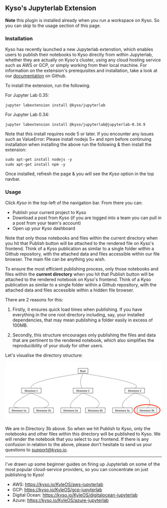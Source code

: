 ## Kyso's Jupyterlab Extension

__Note__ this plugin is installed already when you run a workspace on Kyso. So you can skip to the usage section of this page.

### Installation

Kyso has recently launched a new Jupyterlab extenstion, which enables users to publish their notebooks to Kyso directly from within Jupyterlab, whether they are actually on Kyso's cluster, using any cloud hosting service such as AWS or GCP, or simply working from their local machine. For information on the extension's prerequisites and installation, take a look at our [documentation](https://github.com/kyso-io/jupyterlab-extension) on Github.

To install the extension, run the following.

For Jupyter Lab 0.35:

`jupyter labextension install @kyso/jupyterlab
`

For Jupyter Lab 0.34:

`
jupyter labextension install @kyso/jupyterlab@jupyterlab-0.34.9
`

Note that this install requires node 5 or later. If you encounter any issues such as ValueError: Please install nodejs 5+ and npm before continuing installation when installing the above run the following & then install the extension:

```
sudo apt-get install nodejs -y
sudo apt-get install npm -y
```

Once installed, refresh the page & you will see the *Kyso* option in the top navbar.

### Usage

Click *Kyso* in the top-left of the navigation bar. From there you can:

 - Publish your current project to Kyso
 - Download a post from Kyso (if you are logged into a team you can pull in a post from your team's account)
 - Open up your Kyso dashboard

Note that only those notebooks and files within the current directory when you hit that Publish button will be attached to the rendered file on Kyso's frontend. Think of a Kyso publication as similar to a single folder within a Github repository, with the attached data and files accessible within our file browser. The main file can be anything you wish.

To ensure the most efficient publishing process, only those notebooks and files within the **current directory** when you hit that Publish button will be attached to the rendered notebook on Kyso's frontend. Think of a Kyso publication as similar to a single folder within a Github repository, with the attached data and files accessible within a hidden file browser.

There are 2 reasons for this:

1. Firstly, it ensures quick load times when publishing. If you have everything in the one root directory including, say, your installed dependencies, that may mean publishing a folder easily in excess of 100MB.

2. Secondly, this structure encourages only publishing the files and data that are pertinent to the rendered notebook, which also simplifies the reproducibility of your study for other users.

Let's visualise the directory structure:

![Extension Structure](kyso-publish-tree.png)

We are in Directory 3b above. So when we hit Publish to Kyso, only the notebooks and other files within this directory will be published to Kyso. We will render the notebook that you select to our frontend. If there is any confusion in relation to the above, please don't hesitate to send us your questions to support@kyso.io.

***

I've drawn up some beginner guides on firing up Jupyterlab on some of the most popular cloud-service providers, so you can concentrate on just publishing to Kyso!

* AWS: https://kyso.io/KyleOS/aws-jupyterlab
* GCP: https://kyso.io/KyleOS/gcp-jupyterlab
* Digital Ocean: https://kyso.io/KyleOS/digitalocean-jupyterlab
* Azure: https://kyso.io/KyleOS/azure-jupyterlab